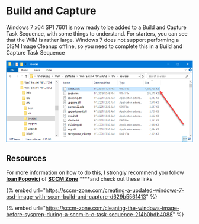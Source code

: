 # Build and Capture

Windows 7 x64 SP1 7601 is now ready to be added to a Build and Capture Task Sequence, with some things to understand.  For starters, you can see that the WIM is rather large.  Windows 7 does not support performing a DISM Image Cleanup offline, so you need to complete this in a Build and Capture Task Sequence

![](../../../../.gitbook/assets/2019-01-02_0-12-55.png)

## Resources

For more information on how to do this, I strongly recommend you follow [**Ioan Popovici**](https://twitter.com/IoanPopovici) of [**SCCM Zone**](https://sccm-zone.com/) ****and check out these links

{% embed url="https://sccm-zone.com/creating-a-updated-windows-7-osd-image-with-sccm-build-and-capture-d629b5561413" %}

{% embed url="https://sccm-zone.com/cleaning-the-windows-image-before-sysprep-during-a-sccm-b-c-task-sequence-214b0bdb4088" %}

